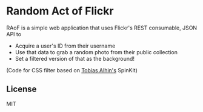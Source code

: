# Random Act of Flickr

RAoF is a simple web application that uses Flickr's REST consumable, JSON API to

  - Acquire a user's ID from their username
  - Use that data to grab a random photo from their public collection
  - Set a filtered version of that as the background!


(Code for CSS filter based on [Tobias Alhin's](https://github.com/tobiasahlin) SpinKit)

## License
MIT

